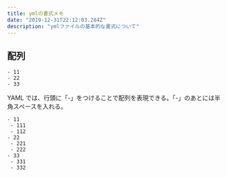 ```yaml
---
title: ymlの書式メモ
date: "2019-12-31T22:12:03.284Z"
description: "ymlファイルの基本的な書式について"
---
```


## 配列
```
- 11
- 22
- 33
```
YAML では、行頭に「-」をつけることで配列を表現できる。「-」のあとには半角スペースを入れる。

```
- 11
 - 111
 - 112
- 22
 - 221
 - 222
- 33
 - 331
 - 332
```